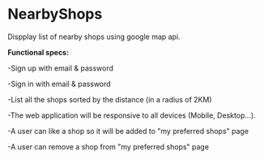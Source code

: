 # NearbyShops
Dispplay list of nearby shops using google map api. 

**Functional specs:**


-Sign up with email & password

-Sign in with email & password

-List all the shops sorted by the distance (in a radius of 2KM)

-The web application will be responsive to all devices (Mobile, Desktop...).

-A user can like a shop so it will be added to "my preferred shops" page

-A user can remove a shop from "my preferred shops" page


